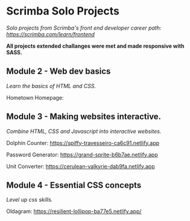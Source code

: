 # Scrimba Solo Projects
 *Solo projects from Scrimba's front end developer career path: https://scrimba.com/learn/frontend*
 
 **All projects extended challanges were met and made responsive with SASS.**
 
 ## Module 2 - Web dev basics
 *Learn the basics of HTML and CSS.*
 
 Hometown Homepage: 
 
 ## Module 3 - Making websites interactive.
 *Combine HTML, CSS and Javascript into interactive websites.*
 
 Dolphin Counter:  https://spiffy-travesseiro-ca6c91.netlify.app
 
 Password Generator: https://grand-sprite-b6b7ae.netlify.app
 
 Unit Converter: https://cerulean-valkyrie-dab9fa.netlify.app
 
 ## Module 4 - Essential CSS concepts
 *Level up css skills.*
 
 Oldagram: https://resilient-lollipop-ba77e5.netlify.app/
